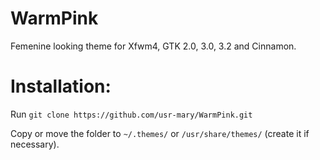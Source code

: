 # WarmPink
Femenine looking theme for Xfwm4, GTK 2.0, 3.0, 3.2 and Cinnamon.

# Installation:
Run `git clone https://github.com/usr-mary/WarmPink.git`

Copy or move the folder to `~/.themes/` or `/usr/share/themes/` (create it if necessary).
